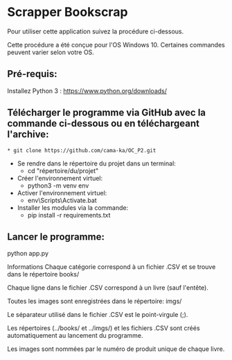 # Scrapper Bookscrap

Pour utiliser cette application suivez la procédure ci-dessous.

Cette procédure a été conçue pour l'OS Windows 10. Certaines commandes peuvent varier selon votre OS.

## Pré-requis:
Installez Python 3 : https://www.python.org/downloads/

## Télécharger le programme via GitHub avec la commande ci-dessous ou en téléchargeant l'archive: 

	* git clone https://github.com/cama-ka/OC_P2.git

* Se rendre dans le répertoire du projet dans un terminal:
	* cd "répertoire/du/projet"
* Créer l'environnement virtuel:
	* python3 -m venv env
* Activer l'environnement virtuel:
	* env\Scripts\Activate.bat
* Installer les modules via la commande:
	* pip install -r requirements.txt

## Lancer le programme:
python app.py

Informations
Chaque catégorie correspond à un fichier .CSV et se trouve dans le répertoire books/

Chaque ligne dans le fichier .CSV correspond à un livre (sauf l'entête).

Toutes les images sont enregistrées dans le répertoire: imgs/

Le séparateur utilisé dans le fichier .CSV est le point-virgule (;).

Les répertoires (../books/ et ../imgs/) et les fichiers .CSV sont créés automatiquement au lancement du programme.

Les images sont nommées par le numéro de produit unique de chaque livre.